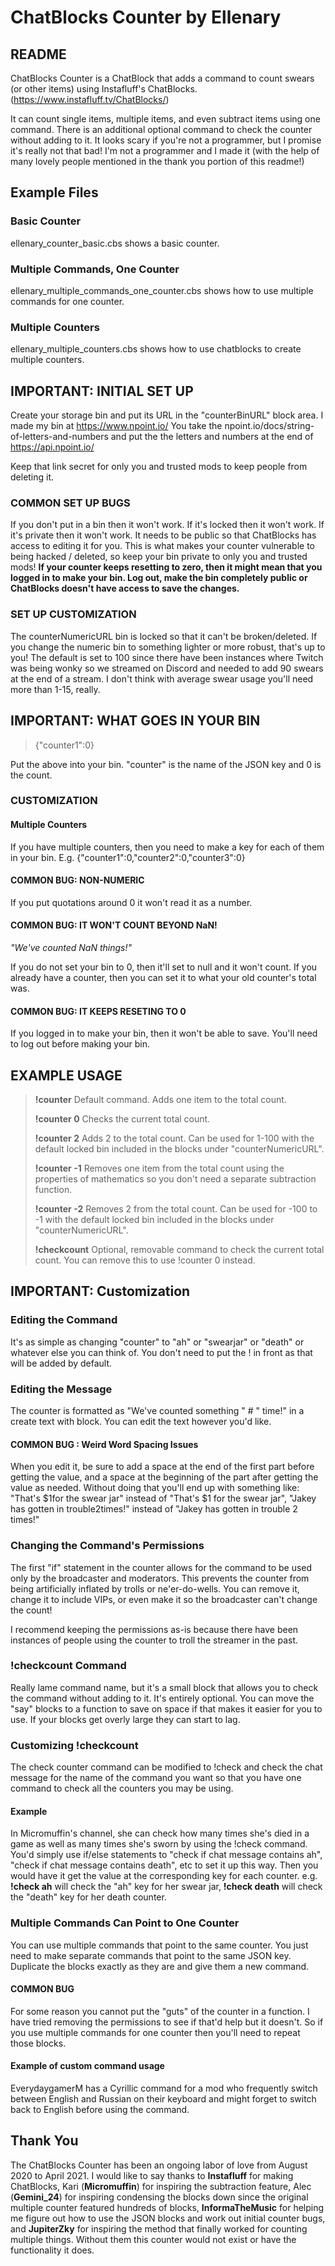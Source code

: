# ChatBlocks Counter by Ellenary
## README
ChatBlocks Counter is a ChatBlock that adds a command to count swears (or other items) using Instafluff's ChatBlocks. (https://www.instafluff.tv/ChatBlocks/)

It can count single items, multiple items, and even subtract items using one command. There is an additional optional command to check the counter without adding to it. It looks scary if you're not a programmer, but I promise it's really not that bad! I'm not a programmer and I made it (with the help of many lovely people mentioned in the thank you portion of this readme!)
## Example Files
### Basic Counter
ellenary_counter_basic.cbs shows a basic counter. 
### Multiple Commands, One Counter
ellenary_multiple_commands_one_counter.cbs shows how to use multiple commands for one counter.
### Multiple Counters
ellenary_multiple_counters.cbs shows how to use chatblocks to create multiple counters.
## IMPORTANT: INITIAL SET UP
Create your storage bin and put its URL in the "counterBinURL" block area. I made my bin at https://www.npoint.io/ 
You take the npoint.io/docs/string-of-letters-and-numbers and put the the letters and numbers at the end of https://api.npoint.io/ 

Keep that link secret for only you and trusted mods to keep people from deleting it.

### COMMON SET UP BUGS
If you don't put in a bin then it won't work. If it's locked then it won't work. If it's private then it won't work. It needs to be public so that ChatBlocks has access to editing it for you. This is what makes your counter vulnerable to being hacked / deleted, so keep your bin private to only you and trusted mods! 
**If your counter keeps resetting to zero, then it might mean that you logged in to make your bin. Log out, make the bin completely public or ChatBlocks doesn't have access to save the changes.**
### SET UP CUSTOMIZATION
The counterNumericURL bin is locked so that it can't be broken/deleted. If you change the numeric bin to something lighter or more robust, that's up to you! The default is set to 100 since there have been instances where Twitch was being wonky so we streamed on Discord and needed to add 90 swears at the end of a stream. I don't think with average swear usage you'll need more than 1-15, really.
## IMPORTANT: WHAT GOES IN YOUR BIN
>{"counter1":0}

Put the above into your bin. "counter" is the name of the JSON key and 0 is the count.
### CUSTOMIZATION
#### Multiple Counters
If you have multiple counters, then you need to make a key for each of them in your bin. E.g. {"counter1":0,"counter2":0,"counter3":0}

#### **COMMON BUG: NON-NUMERIC**
If you put quotations around 0 it won't read it as a number. 
#### **COMMON BUG: IT WON'T COUNT BEYOND NaN!**
*"We've counted NaN things!"* 

If you do not set your bin to 0, then it'll set to null and it won't count. If you already have a counter, then you can set it to what your old counter's total was.
#### **COMMON BUG: IT KEEPS RESETING TO 0**
If you logged in to make your bin, then it won't be able to save. You'll need to log out before making your bin. 

## EXAMPLE USAGE
>**!counter**
>Default command. Adds one item to the total count.
>
>**!counter 0**
Checks the current total count.
>
>**!counter 2**
>Adds 2 to the total count. Can be used for 1-100 with the default locked bin included in the blocks under "counterNumericURL".
>
>**!counter -1**
>Removes one item from the total count using the properties of mathematics so you don't need a separate subtraction function.
>
>**!counter -2**
>Removes 2  from the total count. Can be used for -100 to -1 with the default locked bin included in the blocks under "counterNumericURL".
>
>**!checkcount**
Optional, removable command to check the current total count. You can remove this to use !counter 0 instead. 

## IMPORTANT: Customization
### Editing the Command
It's as simple as changing "counter" to "ah" or "swearjar" or "death" or whatever else you can think of. You don't need to put the ! in front as that will be added by default.
### Editing the Message 
The counter is formatted as "We've counted something " # " time!" in a create text with block. You can edit the text however you'd like. 

#### **COMMON BUG : Weird Word Spacing Issues**
When you edit it, be sure to add a space at the end of the first part before getting the value, and a space at the beginning of the part after getting the value as needed. Without doing that you'll end up with something like: "That's $1for the swear jar" instead of "That's $1 for the swear jar", "Jakey has gotten in trouble2times!" instead of "Jakey has gotten in trouble 2 times!" 
### Changing the Command's Permissions

The first "if" statement in the counter allows for the command to be used only by the broadcaster and moderators. This prevents the counter from being artificially inflated by trolls or ne'er-do-wells. You can remove it, change it to include VIPs, or even make it so the broadcaster can't change the count! 

I recommend keeping the permissions as-is because there have been instances of people using the counter to troll the streamer in the past. 

### !checkcount Command
Really lame command name, but it's a small block that allows you to check the command without adding to it. It's entirely optional. You can move the "say" blocks to a function to save on space if that makes it easier for you to use. If your blocks get overly large they can start to lag.
### Customizing !checkcount
The check counter command can be modified to !check and check the chat message for the name of the command you want so that you have one command to check all the counters you may be using.
#### Example
In Micromuffin's channel, she can check how many times she's died in a game as well as many times she's sworn by using the !check command. You'd simply use if/else statements to "check if chat message contains ah", "check if chat message contains death", etc to set it up this way. Then you would have it get the value at the corresponding key for each counter. e.g. **!check ah** will check the "ah" key for her swear jar, **!check death** will check the "death" key for her death counter.
### Multiple Commands Can Point to One Counter

You can use multiple commands that point to the same counter. You just need to make separate commands that point to the same JSON key. Duplicate the blocks exactly as they are and give them a new command.
#### **COMMON BUG** 
For some reason you cannot put the "guts" of the counter in a function. I have tried removing the permissions to see if that'd help but it doesn't. So if you use multiple commands for one counter then you'll need to repeat those blocks.

#### Example of custom command usage
EverydaygamerM has a Cyrillic command for a mod who frequently switch between English and Russian on their keyboard and might forget to switch back to English before using the command.

## Thank You
The ChatBlocks Counter has been an ongoing labor of love from August 2020 to April 2021. I would like to say thanks to **Instafluff** for making ChatBlocks, Kari (**Micromuffin**) for inspiring the subtraction feature, Alec (**Gemini_24**) for inspiring condensing the blocks down since the original multiple counter featured hundreds of blocks, **InformaTheMusic** for helping me figure out how to use the JSON blocks and work out initial counter bugs, and **JupiterZky** for inspiring the method that finally worked for counting multiple things. Without them this counter would not exist or have the functionality it does.
